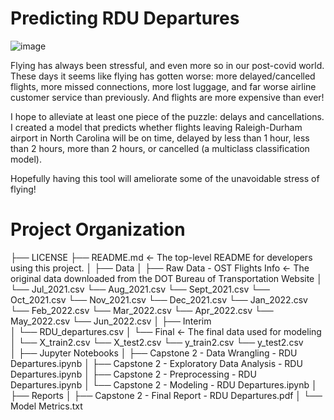 # Predicting RDU Departures

![image](https://user-images.githubusercontent.com/81717153/197347112-4ad1d3e0-5c47-4fca-8430-2e96f14ac547.png)

Flying has always been stressful, and even more so in our post-covid world. These days it seems like flying has gotten worse: more delayed/cancelled flights, more missed connections, more lost luggage, and far worse airline customer service than previously. And flights are more expensive than ever!

I hope to alleviate at least one piece of the puzzle: delays and cancellations. I created a model that predicts whether flights leaving Raleigh-Durham airport in North Carolina will be on time, delayed by less than 1 hour, less than 2 hours, more than 2 hours, or cancelled (a multiclass classification model). 

Hopefully having this tool will ameliorate some of the unavoidable stress of flying! 

# Project Organization

├── LICENSE
├── README.md          <- The top-level README for developers using this project.
│
├── Data
│   ├── Raw Data - OST Flights Info        <- The original data downloaded from the DOT Bureau of Transportation Website
│       └── Jul_2021.csv
        └── Aug_2021.csv
        └── Sept_2021.csv
        └── Oct_2021.csv
        └── Nov_2021.csv
        └── Dec_2021.csv
        └── Jan_2022.csv
        └── Feb_2022.csv
        └── Mar_2022.csv
        └── Apr_2022.csv
        └── May_2022.csv
        └── Jun_2022.csv
│   ├── Interim        
│       └── RDU_departures.csv
│   └── Final            <- The final data used for modeling
│       └── X_train2.csv
        └── X_test2.csv
        └── y_train2.csv
        └── y_test2.csv       
│
├── Jupyter Notebooks
│   ├── Capstone 2 - Data Wrangling - RDU Departures.ipynb
│   ├── Capstone 2 - Exploratory Data Analysis - RDU Departures.ipynb
│   ├── Capstone 2 - Preprocessing - RDU Departures.ipynb
│   └── Capstone 2 - Modeling - RDU Departures.ipynb 
│
├── Reports
│   ├── Capstone 2 - Final Report - RDU Departures.pdf
│   └── Model Metrics.txt 
